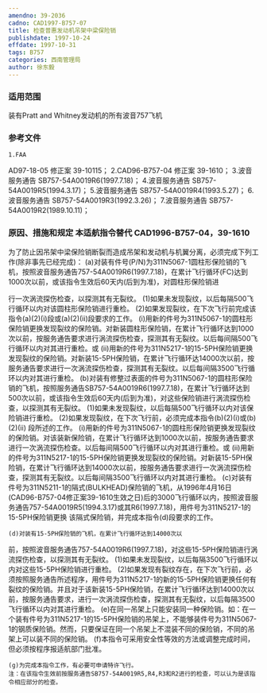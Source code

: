 ```yaml
---
amendno: 39-2036
cadno: CAD1997-B757-07
title: 检查普惠发动机吊架中梁保险销
publishdate: 1997-10-24
effdate: 1997-10-31
tags: B757
categories: 西南管理局
author: 徐东毅
---
```


### 适用范围 
装有Pratt and Whitney发动机的所有波音757飞机

<!--more-->
### 参考文件
    1.FAA 
AD97-18-05  修正案 39-10115；
    2.CAD96-B757-04  修正案 39-1610；
    3.波音服务通告 SB757-54A0019R6(1997.7.18)；
    4.波音服务通告 SB757-54A0019R5(1994.3.17)；
    5.波音服务通告 SB757-54A0019R4(1993.5.27)；
    6.波音服务通告 SB757-54A0019R3(1992.3.26)；
    7.波音服务通告 SB757-54A0019R2(1989.10.11)；

### 原因、措施和规定 本适航指令替代 CAD1996-B757-04，39-1610
为了防止因吊架中梁保险销断裂而造成吊架和发动机与机翼分离，必须完成下列工作(除非事先已经完成)： 
    (a)对装有件号(P/N)为311N5067-1圆柱形保险销的飞机，按照波音服务通告757-54A0019R6(1997.7.18)，在累计飞行循环(FC)达到1000次以前，或该指令生效后60天内(后到为准)，对圆柱形保险销进
  
行一次涡流探伤检查，以探测其有无裂纹。 
       (1)如果未发现裂纹，以后每隔500飞行循环以内对该圆柱形保险销进行重检。 
       (2)如果发现裂纹，在下次飞行前完成该指令(a)(2)(i)段或(a)(2)(ii)段要求的工作。 
(i)用新的件号为311N5067-1的圆柱形保险销更换发现裂纹的保险销。对新装圆柱形保险销，在累计飞行循环达到1000次以前，按服务通告要求进行涡流探伤检查，探测其有无裂纹。以后每间隔500飞行循环以内对其进行重检。或 
(ii)用新的件号为311N5217-1的15-5PH保险销更换发现裂纹的保险销。对新装15-5PH保险销，在累计飞行循环达14000次以前，按服务通告要求进行一次涡流探伤检查，探测其有无裂纹。以后每间隔3500飞行循环以内对其进行重检。 
    (b)对装有修整过表面的件号为311N5067-1的圆柱形保险销的飞机，按照服务通告SB757-54A0019R6(1997.7.18)，在累计飞行循环达到500次以前，或该指令生效后60天内(后到为准)，对这些保险销进行涡流探伤检查，以探测其有无裂纹。 
       (1)如果未发现裂纹，以后每隔500飞行循环以内对该保险销进行重检。 
       (2)如果发现裂纹，在下次飞行前，必须完成本指令(b)(2)(i)或(b)(2)(ii) 段所述的工作。 
(i)用新的件号为311N5067-1的圆柱形保险销更换发现裂纹的保险销。对该装新保险销，在累计飞行循环达到1000次以前，按服务通告要求进行一次涡流探伤检查。以后每间隔500飞行循环以内对其进行重检。或 
(ii)用新的件号为311N5217-1的15-5PH保险销更换发现裂纹的保险销。对新装15-5PH保险销，在累计飞行循环达到14000次以前，按服务通告要求进行一次涡流探伤检查，探测其有无裂纹。以后每间隔3500飞行循环以内对其进行重检。 
    (c)对装有件号为311N5211-1的隔式(BULKHEAD)保险销的飞机，从1996年4月16日(CAD96-B757-04修正案39-1610生效之日)后的3000飞行循环以内，按照波音服务通告757-54A0019R5(1994.3.17)或其R6(1997.7.18)，用件号为311N5217-1的15-5PH保险销更换 该隔式保险销，并完成本指令(d)段要求的工作。 

    (d)对装有15-5PH保险销的飞机，在累计飞行循环达到14000次以
  
前，按照波音服务通告757-54A0019R6(1997.7.18)，对这些15-5PH保险销进行涡流探伤检查，以探测其有无裂纹。 
       (1)如果未发现裂纹，以后每隔3500飞行循环以内对这些15-5PH保险销进行重检。 
       (2)如果发现有裂纹存在，在下次飞行前，必须按照服务通告所述程序，用件号为311N5217-1的新的15-5PH保险销更换任何有裂纹的保险销。并且对于该新装15-5PH保险销，在累计飞行循环达到14000次以前，按服务通告要求，进行一次涡流探伤检查，探测其有无裂纹，以后每隔3500飞行循环以内对其进行重检。 
    (e)在同一吊架上只能安装同一种保险销。如：在一个装有件号为311N5217-1的15-5PH保险销的吊架上，不能够装件号为311N5067-1的钢质保险销。然而，只要保证在同一个吊架上不混装不同的保险销，不同的吊架上可以装不同的保险销。 
    (f)本指令可采用安全性等效的方法或调整完成时间，但必须按程序报适航部门批准。

    (g)为完成本指令工作，有必要可申请特许飞行。 
    注：在该指令生效前按服务通告SB757-54A0019R5,R4,R3和R2进行的检查，可以认为是该指令相应部分的检查。
